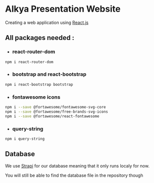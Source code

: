 # **Alkya Presentation Website**

Creating a web application using [React.js](https://reactjs.org)

## All packages needed : 
- ### **react-router-dom**
```bash
npm i react-router-dom
```
- ### **bootstrap and react-bootstrap** 
```bash
npm i react-bootstrap bootstrap
```
- ### **fontawesome icons**
```bash
npm i --save @fortawesome/fontawesome-svg-core
npm i --save @fortawesome/free-brands-svg-icons
npm i --save @fortawesome/react-fontawesome
```
- ### **query-string**
```bash
npm i query-string
```

## Database 

We use [Strapi](https://strapi.io) for our database meaning that it only runs localy for now. 

You will still be able to find the database file in the repository though

